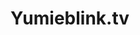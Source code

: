 <!DOCTYPE html>
<html>
  <head><meta property="fb:pages" content="810577302635553" />
<body>
  <h1>Yumieblink.tv</h1>
  <p></p>
  </body>
  </html>
